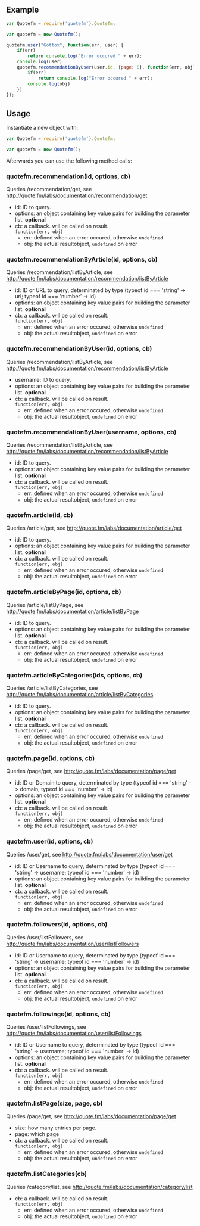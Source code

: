## Example

``` javascript
var Quotefm = require('quotefm').Quotefm;

var quotefm = new Quotefm();

quotefm.user("Gottox", function(err, user) {
	if(err)
		return console.log("Error occured " + err);
	console.log(user)
	quotefm.recommendationByUser(user.id, {page: 0}, function(err, obj) {
		if(err)
			return console.log("Error occured " + err);
		console.log(obj)
	})
});
```

## Usage

Instantiate a new object with:

``` javascript
var Quotefm = require('quotefm').Quotefm;

var quotefm = new Quotefm();
```

Afterwards you can use the following method calls:

### quotefm.recommendation(id, options, cb)
Queries /recommendation/get, see <http://quote.fm/labs/documentation/recommendation/get>

 * id: ID to query.
 * options: an object containing key value pairs for building the parameter list. **optional**
 * cb: a callback. will be called on result.  
   ```function(err, obj)```
   * err: defined when an error occured, otherwise ```undefined```
   * obj: the actual resultobject, ```undefined``` on error

### quotefm.recommendationByArticle(id, options, cb)
Queries /recommendation/listByArticle, see <http://quote.fm/labs/documentation/recommendation/listByArticle>

 * id: ID or URL to query, determinated by type (typeof id === 'string' -> url; typeof id === 'number' -> id)
 * options: an object containing key value pairs for building the parameter list. **optional**
 * cb: a callback. will be called on result.  
   ```function(err, obj)```
   * err: defined when an error occured, otherwise ```undefined```
   * obj: the actual resultobject, ```undefined``` on error

### quotefm.recommendationByUser(id, options, cb)
Queries /recommendation/listByArticle, see <http://quote.fm/labs/documentation/recommendation/listByArticle>

 * username: ID to query.
 * options: an object containing key value pairs for building the parameter list. **optional**
 * cb: a callback. will be called on result.  
   ```function(err, obj)```
   * err: defined when an error occured, otherwise ```undefined```
   * obj: the actual resultobject, ```undefined``` on error

### quotefm.recommendationByUser(username, options, cb)
Queries /recommendation/listByArticle, see <http://quote.fm/labs/documentation/recommendation/listByArticle>

 * id: ID to query.
 * options: an object containing key value pairs for building the parameter list. **optional**
 * cb: a callback. will be called on result.  
   ```function(err, obj)```
   * err: defined when an error occured, otherwise ```undefined```
   * obj: the actual resultobject, ```undefined``` on error

### quotefm.article(id, cb)
Queries /article/get, see <http://quote.fm/labs/documentation/article/get>

 * id: ID to query.
 * options: an object containing key value pairs for building the parameter list. **optional**
 * cb: a callback. will be called on result.  
   ```function(err, obj)```
   * err: defined when an error occured, otherwise ```undefined```
   * obj: the actual resultobject, ```undefined``` on error

### quotefm.articleByPage(id, options, cb)
Queries /article/listByPage, see <http://quote.fm/labs/documentation/article/listByPage>

 * id: ID to query.
 * options: an object containing key value pairs for building the parameter list. **optional**
 * cb: a callback. will be called on result.  
   ```function(err, obj)```
   * err: defined when an error occured, otherwise ```undefined```
   * obj: the actual resultobject, ```undefined``` on error

### quotefm.articleByCategories(ids, options, cb)
Queries /article/listByCategories, see <http://quote.fm/labs/documentation/article/listByCategories>

 * id: ID to query.
 * options: an object containing key value pairs for building the parameter list. **optional**
 * cb: a callback. will be called on result.  
   ```function(err, obj)```
   * err: defined when an error occured, otherwise ```undefined```
   * obj: the actual resultobject, ```undefined``` on error

### quotefm.page(id, options, cb)
Queries /page/get, see <http://quote.fm/labs/documentation/page/get>

 * id: ID or Domain to query, determinated by type (typeof id === 'string' -> domain; typeof id === 'number' -> id)
 * options: an object containing key value pairs for building the parameter list. **optional**
 * cb: a callback. will be called on result.  
   ```function(err, obj)```
   * err: defined when an error occured, otherwise ```undefined```
   * obj: the actual resultobject, ```undefined``` on error

### quotefm.user(id, options, cb)
Queries /user/get, see <http://quote.fm/labs/documentation/user/get>

 * id: ID or Username to query, determinated by type (typeof id === 'string' -> username; typeof id === 'number' -> id)
 * options: an object containing key value pairs for building the parameter list. **optional**
 * cb: a callback. will be called on result.  
   ```function(err, obj)```
   * err: defined when an error occured, otherwise ```undefined```
   * obj: the actual resultobject, ```undefined``` on error

### quotefm.followers(id, options, cb)
Queries /user/listFollowers, see <http://quote.fm/labs/documentation/user/listFollowers>

 * id: ID or Username to query, determinated by type (typeof id === 'string' -> username; typeof id === 'number' -> id)
 * options: an object containing key value pairs for building the parameter list. **optional**
 * cb: a callback. will be called on result.  
   ```function(err, obj)```
   * err: defined when an error occured, otherwise ```undefined```
   * obj: the actual resultobject, ```undefined``` on error

### quotefm.followings(id, options, cb)
Queries /user/listFollowings, see <http://quote.fm/labs/documentation/user/listFollowings>

 * id: ID or Username to query, determinated by type (typeof id === 'string' -> username; typeof id === 'number' -> id)
 * options: an object containing key value pairs for building the parameter list. **optional**
 * cb: a callback. will be called on result.  
   ```function(err, obj)```
   * err: defined when an error occured, otherwise ```undefined```
   * obj: the actual resultobject, ```undefined``` on error

### quotefm.listPage(size, page, cb)
Queries /page/get, see <http://quote.fm/labs/documentation/page/get>

 * size: how many entries per page.
 * page: which page
 * cb: a callback. will be called on result.  
   ```function(err, obj)```
   * err: defined when an error occured, otherwise ```undefined```
   * obj: the actual resultobject, ```undefined``` on error

### quotefm.listCategories(cb)
Queries /category/list, see <http://quote.fm/labs/documentation/category/list>

 * cb: a callback. will be called on result.  
   ```function(err, obj)```
   * err: defined when an error occured, otherwise ```undefined```
   * obj: the actual resultobject, ```undefined``` on error
